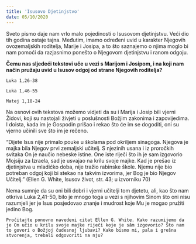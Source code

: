```yaml
---
title: 'Isusovo Djetinjstvo'
date: 05/10/2020
---
```


Sveto pismo daje nam vrlo malo pojedinosti o Isusovom djetinjstvu. Veći dio tih godina ostaje tajna. Međutim, imamo određeni uvid u karakter Njegovih ovozemaljskih roditelja, Marije i Josipa, a to što saznajemo o njima moglo bi nam pomoći da razjasnimo ponešto o Njegovom djetinjstvu i ranom odgoju.

**Čemu nas sljedeći tekstovi uče u vezi s Marijom i Josipom, i na koji nam način pružaju uvid u Isusov odgoj od strane Njegovih roditelja?**

`Luka 1,26-38`

`Luka 1,46-55`

`Matej 1,18-24`

Na osnovi ovih tekstova možemo vidjeti da su i Marija i Josip bili vjerni Židovi, koji su nastojali živjeti u poslušnosti Božjim zakonima i zapovijedima. I doista, kada im je Gospodin prišao i rekao što će im se dogoditi, oni su vjerno učinili sve što im je rečeno.

“Dijete Isus nije primalo pouke u školama pod okriljem sinagoga. Njegova je majka bila Njegov prvi zemaljski učitelj. S njezinih usana i iz proročkih svitaka On je naučio nebeske istine. One iste riječi što ih je sam izgovorio Mojsiju za Izraela, sad je usvajao na krilu svoje majke. Kad je prešao iz djetinjstva u mladićko doba, nije tražio rabinske škole. Njemu nije bio potreban odgoj koji bi stekao na takvim izvorima, jer Bog je bio Njegov Učitelj.” (Ellen G. White, Isusov život, str. 43; u izvorniku 70)

Nema sumnje da su oni bili dobri i vjerni učitelji tom djetetu, ali, kao što nam otkriva Luka 2,41-50, bilo je mnogo toga u vezi s njihovim Sinom što oni nisu razumjeli jer je Isus posjedovao znanje i mudrost koje Mu je mogao pružiti jedino Bog.

`Pročitajte ponovno navedeni citat Ellen G. White. Kako razumijemo da je On učio u krilu svoje majke riječi koje je sâm izgovorio? Što nam to govori o Božjoj čudesnoj ljubavi? Kako bismo mi, pala i grešna stvorenja, trebali odgovoriti na nju?`